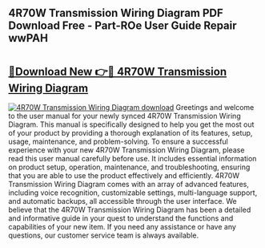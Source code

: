 ## 4R70W Transmission Wiring Diagram PDF Download Free - Part-ROe User Guide Repair wwPAH

# <h2><a href="http://dfh68f.blite.top/?on=4R70W+Transmission+Wiring+Diagram">🔗Download New 👉🔴 4R70W Transmission Wiring Diagram</a></h2>

[![4R70W Transmission Wiring Diagram download](https://i.imgur.com/lujVjoI.png)](http://dfh68f.blite.top/?on=4R70W+Transmission+Wiring+Diagram)
Greetings and welcome to the user manual for your newly synced 4R70W Transmission Wiring Diagram. This manual is specifically designed to help you get the most out of your product by providing a thorough explanation of its features, setup, usage, maintenance, and problem-solving. To ensure a successful experience with your new 4R70W Transmission Wiring Diagram, please read this user manual carefully before use. It includes essential information on product setup, operation, maintenance, and troubleshooting, ensuring that you are able to use the product effectively and efficiently. 4R70W Transmission Wiring Diagram comes with an array of advanced features, including voice recognition, customizable settings, multi-language support, and automatic backups, all accessible through the user interface. We believe that the 4R70W Transmission Wiring Diagram has been a detailed and informative guide in your quest to understand the functions and capabilities of your new item. If you need any assistance or have any questions, our customer service team is always available.
